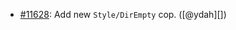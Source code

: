 * [#11628](https://github.com/rubocop/rubocop/issues/11628): Add new `Style/DirEmpty` cop. ([@ydah][])
